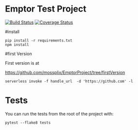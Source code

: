 # Emptor Test Project

[![Build Status](https://travis-ci.com/mossplix//EmptorProject.svg?branch=master)](https://travis-ci.com/mossplix/EmptorProject)
[![Coverage Status](https://coveralls.io/repos/github/mossplix/EmptorProject/badge.svg?branch=master)](https://coveralls.io/github/mossplix//EmptorProject?branch=master)

#install

```
pip install -r requirements.txt
npm install
```

#first Version

First version is at

https://github.com/mossplix/EmptorProject/tree/firstVersion

```
serverless invoke -f handle_url  -d 'https://github.com' -l
```

# Tests

You can run the tests from the root of the project with:

```
pytest --flake8 tests
```
